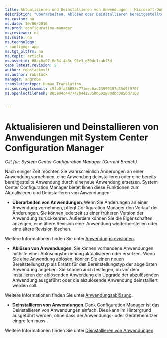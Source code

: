 ```yaml
---
title: Aktualisieren und Deinstallieren von Anwendungen | Microsoft-Dokumentation
description: "Überarbeiten, Ablösen oder Deinstallieren bereitgestellter Anwendungen mithilfe von System Center Configuration Manager."
ms.custom: na
ms.date: 10/06/2016
ms.prod: configuration-manager
ms.reviewer: na
ms.suite: na
ms.technology:
- configmgr-app
ms.tgt_pltfrm: na
ms.topic: article
ms.assetid: 68ac8a07-8e54-4a3c-91e3-e50dc1cabf5d
caps.latest.revision: 9
author: robstackmsft
ms.author: robstack
manager: angrobe
translationtype: Human Translation
ms.sourcegitcommit: c9fb0fa46058c773eec6ac23999357d35d9f970f
ms.openlocfilehash: 805e04c447747b4d12350b692880dbc005bd7168


---
```

# <a name="update-and-retire-applications-with-system-center-configuration-manager"></a>Aktualisieren und Deinstallieren von Anwendungen mit System Center Configuration Manager

*Gilt für: System Center Configuration Manager (Current Branch)*


Nach einiger Zeit möchten Sie wahrscheinlich Änderungen an einer Anwendung vornehmen, eine Anwendung deinstallieren oder eine bereits bereitgestellte Anwendung durch eine neue Anwendung ersetzen. System Center Configuration Manager bietet Ihnen diese Funktionen zum Aktualisieren und Deinstallieren von Anwendungen:  

-   **Überarbeiten von Anwendungen**. Wenn Sie Änderungen an einer Anwendung vornehmen, pflegt Configuration Manager den Verlauf der Änderungen. Sie können jederzeit zu einer früheren Version der Anwendung zurückkehren. Außerdem können Sie die Eigenschaften anzeigen, eine ältere Revision einer Anwendung wiederherstellen oder eine ältere Revision löschen.  

  Weitere Informationen finden Sie unter [Anwendungsrevisionen](revise-and-supersede-applications.md#application-revisions).  

-   **Ablösen von Anwendungen**. Sie können vorhandene Anwendungen mithilfe einer Ablösungsbeziehung aktualisieren oder ersetzen. Wenn Sie eine Anwendung ablösen, können Sie einen neuen Bereitstellungstyp als Ersatz für den Bereitstellungstyp der abgelösten Anwendung angeben. Sie können auch festlegen, ob vor dem Installieren der ablösenden Anwendung ein Upgrade der abzulösenden Anwendung ausgeführt oder die abzulösende Anwendung deinstalliert werden soll.  

  Weitere Informationen finden Sie unter [Anwendungsablösung](revise-and-supersede-applications.md#application-supersedence).  

-   **Deinstallieren von Anwendungen**. Dank Configuration Manager ist das Deinstallieren von Anwendungen einfach. Dies kann im Hintergrund ausgeführt werden, ohne dass der Anwendungs- oder Gerätebenutzer eingreifen muss.  

  Weitere Informationen finden Sie unter [Deinstallieren von Anwendungen](uninstall-applications.md).  



<!--HONumber=Dec16_HO3-->



